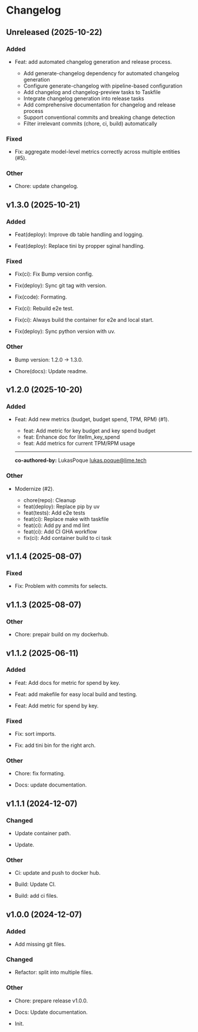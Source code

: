 # Changelog

## Unreleased (2025-10-22)

### Added

- Feat: add automated changelog generation and release process.
    
  - Add generate-changelog dependency for automated changelog generation
  - Configure generate-changelog with pipeline-based configuration
  - Add changelog and changelog-preview tasks to Taskfile
  - Integrate changelog generation into release tasks
  - Add comprehensive documentation for changelog and release process
  - Support conventional commits and breaking change detection
  - Filter irrelevant commits (chore, ci, build) automatically
### Fixed

- Fix: aggregate model-level metrics correctly across multiple entities (#5).
    
### Other

- Chore: update changelog.
    
## v1.3.0 (2025-10-21)

### Added

- Feat(deploy): Improve db table handling and logging.
    
- Feat(deploy): Replace tini by propper sginal handling.
    
### Fixed

- Fix(ci): Fix Bump version config.
    
- Fix(deploy): Sync git tag with version.
    
- Fix(code): Formating.
    
- Fix(ci): Rebuild e2e test.
    
- Fix(ci): Always build the container for e2e and local start.
    
- Fix(deploy): Sync python version with uv.
    
### Other

- Bump version: 1.2.0 → 1.3.0.
    
- Chore(docs): Update readme.
    
## v1.2.0 (2025-10-20)

### Added

- Feat: Add new metrics (budget, budget spend, TPM, RPM) (#1).
    
  * feat: Add metric for key budget and key spend budget
  * feat: Enhance doc for litellm_key_spend
  * feat: Add metrics for current TPM/RPM usage

  ---------

  **co-authored-by:** LukasPoque <lukas.poque@lime.tech>

### Other

- Modernize (#2).
    
  * chore(repo): Cleanup
  * feat(deploy): Replace pip by uv
  * feat(tests): Add e2e tests
  * feat(ci): Replace make with taskfile
  * feat(ci): Add py and md lint
  * feat(ci): Add CI GHA workflow
  * fix(ci): Add container build to ci task
## v1.1.4 (2025-08-07)

### Fixed

- Fix: Problem with commits for selects.
    
## v1.1.3 (2025-08-07)

### Other

- Chore: prepair build on my dockerhub.
    
## v1.1.2 (2025-06-11)

### Added

- Feat: Add docs for metric for spend by key.
    
- Feat: add makefile for easy local build and testing.
    
- Feat: Add metric for spend by key.
    
### Fixed

- Fix: sort imports.
    
- Fix: add tini bin for the right arch.
    
### Other

- Chore: fix formating.
    
- Docs: update documentation.
    
## v1.1.1 (2024-12-07)

### Changed

- Update container path.
    
- Update.
    
### Other

- Ci: update and push to docker hub.
    
- Build: Update CI.
    
- Build: add ci files.
    
## v1.0.0 (2024-12-07)

### Added

- Add missing git files.
    
### Changed

- Refactor: split into multiple files.
    
### Other

- Chore: prepare release v1.0.0.
    
- Docs: Update documentation.
    
- Init.
    

